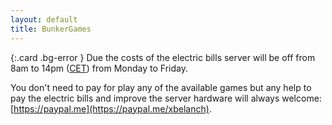 ```yaml
---
layout: default
title: BunkerGames
---
```


{:.card .bg-error }
Due the costs of the electric bills server will be off from 8am to 14pm ([CET](https://time.is/CET)) from Monday to Friday.

You don't need to pay for play any of the available games but any help to pay the electric bills and improve the server hardware will always welcome: [https://paypal.me](https://paypal.me/xbelanch).

<!-- ![A super logo](./logo.png) -->
